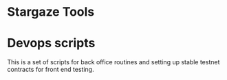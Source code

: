 # Stargaze Tools

# Devops scripts

This is a set of scripts for back office routines and setting up stable testnet contracts for front end testing.
